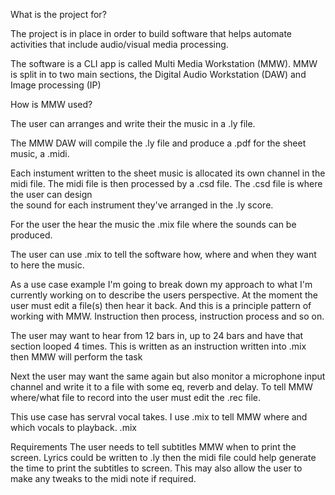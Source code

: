 What is the project for? 

The project is in place in order to build software that helps automate activities that include
audio/visual media processing.


The software is a CLI app is called Multi Media Workstation (MMW). MMW is split
in to two main sections, the Digital Audio Workstation (DAW) and Image processing (IP) 

How is MMW used?

The user can arranges and write their the music in a .ly file. 

The MMW DAW will compile the .ly file and produce a .pdf for the sheet music, a .midi.

Each instument written to the sheet music is allocated its own channel in the midi file.
The midi file is then processed by a .csd file. The .csd file is where the user can design  
the sound for each instrument they've arranged in the .ly score.

For the user the hear the music the .mix file where the sounds can be produced.

The user can use .mix to tell the software how, where and when they want to here the music.

As a use case example I'm going to break down my approach to what I'm currently working on to describe the users perspective.
At the moment the user must edit a file(s) then hear it back. And this is a principle pattern of
working with MMW. Instruction then process, instruction process and so on.

The user may want to hear from 12 bars in, up to 24 bars and have that section looped 4 times.
This is written as an instruction written into .mix then MMW will perform the task

Next the user may want the same again but also monitor a microphone input channel and write it
to a file with some eq, reverb and delay. To tell MMW where/what file to record into the user must edit the .rec file.

This use case has servral vocal takes. I use .mix to tell MMW  where and which vocals to playback.
.mix

Requirements
The user needs to tell subtitles MMW when to print the screen.
Lyrics could be written to .ly then the midi file could help generate the time to print the subtitles to screen.
This may also allow the user to make any tweaks to the midi note if required.
